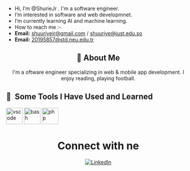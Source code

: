 -  Hi, I’m @ShurieJr . I'm a software engineer.
-  I’m interested in software and web developmnet.
-  I’m currently learning AI and machine learning.
-  How to reach me :- 
-   **Email:** shuuriyejr@gmail.com / shuuriye@just.edu.so
-   **Email:** 20195857@std.neu.edu.tr
<div align="center">
    <h2>🚀 About Me</h2>
    <p>I'm a oftware engineer specializing in web & mobile app development. I enjoy reading, playing football.</p>
</div>
<h2> 🚀 &nbsp;Some Tools I Have Used and Learned</h2>
<p align="left">
<img src="https://cdn.jsdelivr.net/gh/devicons/devicon/icons/vscode/vscode-original.svg" alt="vscode" width="45" height="45"/>
<img src="https://cdn.jsdelivr.net/gh/devicons/devicon/icons/bash/bash-original.svg" alt="bash" width="45" height="45"/>
<img src="https://cdn.jsdelivr.net/gh/devicons/devicon/icons/php/php-original.svg" alt="php" width="45" height="45"/>
</p>
<div align="center">
    <h1>Connect with ne </h1>
    <a href="https://www.linkedin.com/in/[YourLinkedIn]/">
        <img src="https://img.shields.io/badge/LinkedIn-0077B5?style=for-the-badge&logo=linkedin&logoColor=white" alt="LinkedIn"/>
    </a>
</div>

<!---
ShurieJr/ShurieJr is a ✨ special ✨ repository because its `README.md` (this file) appears on your GitHub profile.
You can click the Preview link to take a look at your changes.
--->
